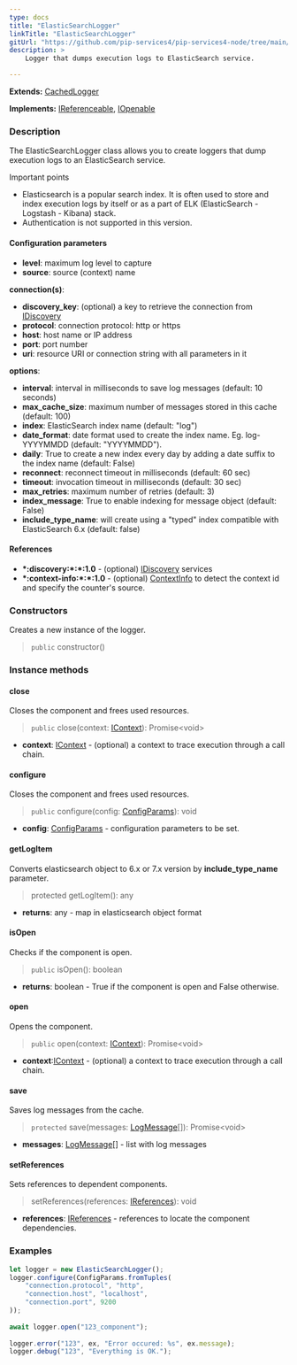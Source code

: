 ```yaml
---
type: docs
title: "ElasticSearchLogger"
linkTitle: "ElasticSearchLogger"
gitUrl: "https://github.com/pip-services4/pip-services4-node/tree/main/pip-services4-elasticsearch-node"
description: > 
    Logger that dumps execution logs to ElasticSearch service.

---
```


**Extends:** [CachedLogger](../../../observability/log/cached_logger)

**Implements:** [IReferenceable](../../../components/refer/ireferenceable), [IOpenable](../../../components/run/iopenable)

### Description

The ElasticSearchLogger class allows you to create loggers that dump execution logs to an ElasticSearch service.

Important points

- Elasticsearch is a popular search index. It is often used to store and index execution logs by itself or as a part of ELK (ElasticSearch - Logstash - Kibana) stack.
- Authentication is not supported in this version.

#### Configuration parameters

- **level**: maximum log level to capture
- **source**: source (context) name

**connection(s)**:
- **discovery_key**: (optional) a key to retrieve the connection from [IDiscovery](../../../config/connect/idiscovery)
- **protocol**: connection protocol: http or https
- **host**: host name or IP address
- **port**: port number
- **uri**: resource URI or connection string with all parameters in it

**options**:
- **interval**: interval in milliseconds to save log messages (default: 10 seconds)
- **max_cache_size**: maximum number of messages stored in this cache (default: 100)
- **index**: ElasticSearch index name (default: "log")
- **date_format**: date format used to create the index name. Eg. log-YYYYMMDD (default: "YYYYMMDD").
- **daily**: True to create a new index every day by adding a date suffix to the index name (default: False)
- **reconnect**: reconnect timeout in milliseconds (default: 60 sec)
- **timeout**: invocation timeout in milliseconds (default: 30 sec)
- **max_retries**: maximum number of retries (default: 3)
- **index_message**: True to enable indexing for message object (default: False)
- **include_type_name**: will create using a "typed" index compatible with ElasticSearch 6.x (default: false)

#### References
- **\*:discovery:\*:\*:1.0** - (optional) [IDiscovery](../../../config/connect/idiscovery) services
- **\*:context-info:\*:\*:1.0** - (optional) [ContextInfo](../../../components/context/context_info) to detect the context id and specify the counter's source.

### Constructors

Creates a new instance of the logger.

> `public` constructor()


### Instance methods

#### close
Closes the component and frees used resources.

> `public` close(context: [IContext](../../../components/context/icontext)): Promise\<void\>

- **context**: [IContext](../../../components/context/icontext) - (optional) a context to trace execution through a call chain.


#### configure
Closes the component and frees used resources.

> `public` configure(config: [ConfigParams](../../../components/config/config_params)): void

- **config**: [ConfigParams](../../../components/config/config_params) - configuration parameters to be set.


#### getLogItem
Converts elasticsearch object to 6.x or 7.x version by **include_type_name** parameter.

> protected getLogItem(): any

- **returns**: any - map in elasticsearch object format

#### isOpen
Checks if the component is open.

> `public` isOpen(): boolean

- **returns**: boolean - True if the component is open and False otherwise.


#### open
Opens the component.

> `public` open(context: [IContext](../../../components/context/icontext)): Promise\<void\>

- **context**:[IContext](../../../components/context/icontext) - (optional) a context to trace execution through a call chain.


#### save
Saves log messages from the cache.

> `protected` save(messages: [LogMessage](../../../observability/log/log_message)[]): Promise\<void\>

- **messages**: [LogMessage](../../../observability/log/log_message)[] - list with log messages


#### setReferences
Sets references to dependent components.

> setReferences(references: [IReferences](../../../components/refer/ireferences)): void

- **references**: [IReferences](../../../components/refer/ireferences) - references to locate the component dependencies.

### Examples

```typescript
let logger = new ElasticSearchLogger();
logger.configure(ConfigParams.fromTuples(
    "connection.protocol", "http",
    "connection.host", "localhost",
    "connection.port", 9200
));
    
await logger.open("123_component");
    
logger.error("123", ex, "Error occured: %s", ex.message);
logger.debug("123", "Everything is OK.");
```
